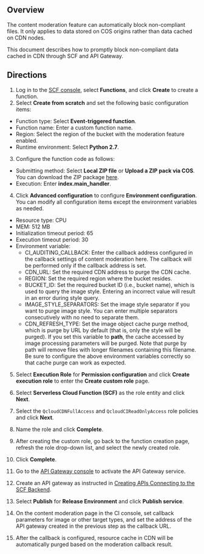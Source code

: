 ## Overview

The content moderation feature can automatically block non-compliant files. It only applies to data stored on COS origins rather than data cached on CDN nodes.

This document describes how to promptly block non-compliant data cached in CDN through SCF and API Gateway.

## Directions

1. Log in to the [SCF console](https://console.cloud.tencent.com/scf/list), select **Functions**, and click **Create** to create a function.
2. Select **Create from scratch** and set the following basic configuration items:

 - Function type: Select **Event-triggered function**.
 - Function name: Enter a custom function name.
 - Region: Select the region of the bucket with the moderation feature enabled.
 - Runtime environment: Select **Python 2.7**.
3. Configure the function code as follows:
 - Submitting method: Select **Local ZIP file** or **Upload a ZIP pack via COS**. You can download the ZIP package [here](https://cos5.cloud.tencent.com/cosbrowser/code/scf/cos_audit_cdn_refresh.zip).
 - Execution: Enter **index.main_handler**.
4. Click **Advanced configuration** to configure **Environment configuration**. You can modify all configuration items except the environment variables as needed.
 - Resource type: CPU
 - MEM: 512 MB
 - Initialization timeout period: 65
 - Execution timeout period: 30
 - Environment variable:
    - CI_AUDITING_CALLBACK: Enter the callback address configured in the callback settings of content moderation here. The callback will be performed only if the callback address is set.
    - CDN_URL: Set the required CDN address to purge the CDN cache.
    - REGION: Set the required region where the bucket resides.
    - BUCKET_ID: Set the required bucket ID (i.e., bucket name), which is used to query the image style. Entering an incorrect value will result in an error during style query.
    - IMAGE_STYLE_SEPARATORS: Set the image style separator if you want to purge image style. You can enter multiple separators consecutively with no need to separate them.
    - CDN_REFRESH_TYPE: Set the image object cache purge method, which is purge by URL by default (that is, only the style will be purged). If you set this variable to **path**, the cache accessed by image processing parameters will be purged. Note that purge by path will remove files with longer filenames containing this filename.
Be sure to configure the above environment variables correctly so that cache purge can work as expected.

5. Select **Execution Role** for **Permission configuration** and click **Create execution role** to enter the **Create custom role** page.
6. Select **Serverless Cloud Function (SCF)** as the role entity and click **Next**.

7. Select the `QcloudCDNFullAccess` and `QcloudCIReadOnlyAccess` role policies and click **Next**.
8. Name the role and click **Complete**.
9. After creating the custom role, go back to the function creation page, refresh the role drop-down list, and select the newly created role.
10. Click **Complete**.
11. Go to the [API Gateway console](https://console.cloud.tencent.com/apigateway/service) to activate the API Gateway service.
12. Create an API gateway as instructed in [Creating APIs Connecting to the SCF Backend](https://intl.cloud.tencent.com/document/product/628/39486).
13. Select **Publish** for **Release Environment** and click **Publish service**.
14. On the content moderation page in the CI console, set callback parameters for image or other target types, and set the address of the API gateway created in the previous step as the callback URL.
15. After the callback is configured, resource cache in CDN will be automatically purged based on the moderation callback result.
